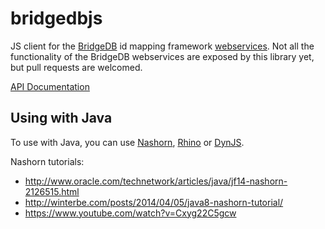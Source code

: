 bridgedbjs
==========

JS client for the [BridgeDB](http://bridgedb.org) id mapping framework [webservices](http://bridgedb.org/wiki/BridgeWebservice).
Not all the functionality of the BridgeDB webservices are exposed by this library yet, but pull requests are welcomed.

[API Documentation](https://bridgedb.github.io/bridgedbjs/docs/Bridgedb.html)

## Using with Java
To use with Java, you can use [Nashorn](http://openjdk.java.net/projects/nashorn/), [Rhino](https://developer.mozilla.org/en-US/docs/Mozilla/Projects/Rhino) or [DynJS](http://dynjs.org/).

Nashorn tutorials:
* http://www.oracle.com/technetwork/articles/java/jf14-nashorn-2126515.html
* http://winterbe.com/posts/2014/04/05/java8-nashorn-tutorial/
* https://www.youtube.com/watch?v=Cxyg22C5gcw

